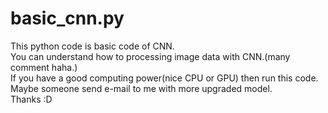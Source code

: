 # basic_cnn.py
This python code is basic code of CNN.
<br>You can understand how to processing image data with CNN.(many comment haha.)
<br>If you have a good computing power(nice CPU or GPU) then run this code.
<br>Maybe someone send e-mail to me with more upgraded model.
<br>Thanks :D
